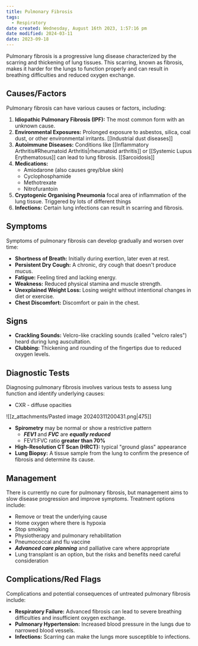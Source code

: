```yaml
---
title: Pulmonary Fibrosis
tags:
  - Respiratory
date created: Wednesday, August 16th 2023, 1:57:16 pm
date modified: 2024-03-11
date: 2023-09-18
---
```

Pulmonary fibrosis is a progressive lung disease characterized by the scarring and thickening of lung tissues. This scarring, known as fibrosis, makes it harder for the lungs to function properly and can result in breathing difficulties and reduced oxygen exchange.

## Causes/Factors

Pulmonary fibrosis can have various causes or factors, including:

1. **Idiopathic Pulmonary Fibrosis (IPF):** The most common form with an unknown cause.
2. **Environmental Exposures:** Prolonged exposure to asbestos, silica, coal dust, or other environmental irritants. [[Industrial dust diseases]]
3. **Autoimmune Diseases:** Conditions like [[Inflammatory Arthritis#Rheumatoid Arthritis|rheumatoid arthritis]] or [[Systemic Lupus Erythematosus]] can lead to lung fibrosis. [[Sarcoidosis]]
4. **Medications:** 
	- Amiodarone (also causes grey/blue skin)
	- Cyclophosphamide
	- Methotrexate
	- Nitrofurantoin
5. **Cryptogenic Organising Pneumonia** focal area of inflammation of the lung tissue. Triggered by lots of different things
6. **Infections:** Certain lung infections can result in scarring and fibrosis.

## Symptoms

Symptoms of pulmonary fibrosis can develop gradually and worsen over time:

- **Shortness of Breath:** Initially during exertion, later even at rest.
- **Persistent Dry Cough:** A chronic, dry cough that doesn't produce mucus.
- **Fatigue:** Feeling tired and lacking energy.
- **Weakness:** Reduced physical stamina and muscle strength.
- **Unexplained Weight Loss:** Losing weight without intentional changes in diet or exercise.
- **Chest Discomfort:** Discomfort or pain in the chest.

## Signs

- **Crackling Sounds:** Velcro-like crackling sounds (called "velcro rales") heard during lung auscultation.
- **Clubbing:** Thickening and rounding of the fingertips due to reduced oxygen levels.

## Diagnostic Tests

Diagnosing pulmonary fibrosis involves various tests to assess lung function and identify underlying causes:

- CXR - diffuse opacities

![[z_attachments/Pasted image 20240311200431.png|475]] 

- **Spirometry** may be normal or show a restrictive pattern 
	- **_FEV1_** and **_FVC_** are **_equally reduced_** 
	- FEV1:FVC ratio **greater than 70%**
- **High-Resolution CT Scan (HRCT):** typical "ground glass" appearance
- **Lung Biopsy:** A tissue sample from the lung to confirm the presence of fibrosis and determine its cause.

## Management

There is currently no cure for pulmonary fibrosis, but management aims to slow disease progression and improve symptoms. Treatment options include:

- Remove or treat the underlying cause
- Home oxygen where there is hypoxia
- Stop smoking
- Physiotherapy and pulmonary rehabilitation
- Pneumococcal and flu vaccine
- **_Advanced care planning_** and palliative care where appropriate
- Lung transplant is an option, but the risks and benefits need careful consideration

## Complications/Red Flags

Complications and potential consequences of untreated pulmonary fibrosis include:

- **Respiratory Failure:** Advanced fibrosis can lead to severe breathing difficulties and insufficient oxygen exchange.
- **Pulmonary Hypertension:** Increased blood pressure in the lungs due to narrowed blood vessels.
- **Infections:** Scarring can make the lungs more susceptible to infections.